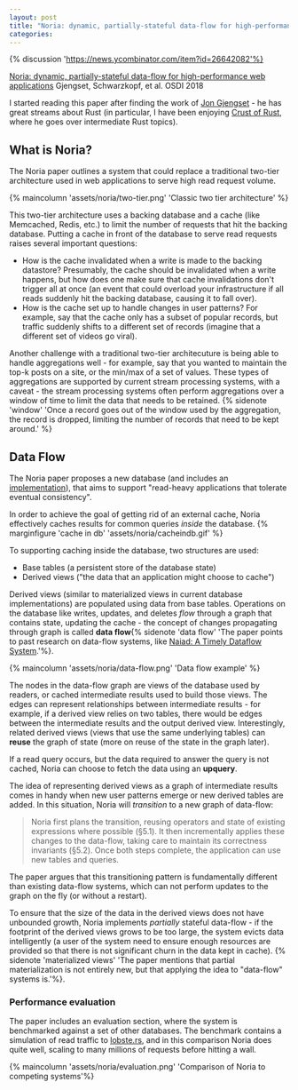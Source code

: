 ```yaml
---
layout: post
title: "Noria: dynamic, partially-stateful data-flow for high-performance web applications"
categories:
---
```

{% discussion 'https://news.ycombinator.com/item?id=26642082'%}

[Noria: dynamic, partially-stateful data-flow for high-performance web applications](https://pdos.csail.mit.edu/papers/noria:osdi18.pdf) Gjengset, Schwarzkopf, et al. OSDI 2018

I started reading this paper after finding the work of [Jon Gjengset](https://thesquareplanet.com/) - he has great streams about Rust (in particular, I have been enjoying [Crust of Rust](https://www.youtube.com/playlist?list=PLqbS7AVVErFiWDOAVrPt7aYmnuuOLYvOa), where he goes over intermediate Rust topics). 

## What is Noria?
The Noria paper outlines a system that could replace a traditional two-tier architecture used in web applications to serve high read request volume. 

{% maincolumn 'assets/noria/two-tier.png' 'Classic two tier architecture' %}

This two-tier architecture uses a backing database and a cache (like Memcached, Redis, etc.) to limit the number of requests that hit the backing database. Putting a cache in front of the database to serve read requests raises several important questions:
- How is the cache invalidated when a write is made to the backing datastore? Presumably, the cache should be invalidated when a write happens, but how does one make sure that cache invalidations don't trigger all at once (an event that could overload your infrastructure if all reads suddenly hit the backing database, causing it to fall over).
- How is the cache set up to handle changes in user patterns? For example, say that the cache only has a subset of popular records, but traffic suddenly shifts to a different set of records (imagine that a different set of videos go viral).

Another challenge with a traditional two-tier architecuture is being able to handle aggregations well - for example, say that you wanted to maintain the top-k posts on a site, or the min/max of a set of values. These types of aggregations are supported by current stream processing systems, with a caveat - the stream processing systems often perform aggregations over a window of time to limit the data that needs to be retained. 
{% sidenote 'window' 'Once a record goes out of the window used by the aggregation, the record is dropped, limiting the number of records that need to be kept around.' %}

## Data Flow

The Noria paper proposes a new database (and includes an [implementation](https://github.com/mit-pdos/noria)), that aims to support "read-heavy applications that tolerate eventual consistency". 

In order to achieve the goal of getting rid of an external cache, Noria effectively caches results for common queries _inside_ the database. {% marginfigure 'cache in db' 'assets/noria/cacheindb.gif' %}

To supporting caching inside the database, two structures are used:
- Base tables (a persistent store of the database state)
- Derived views ("the data that an application might choose to cache")

Derived views (similar to materialized views in current database implementations) are populated using data from base tables. Operations on the database like writes, updates, and deletes _flow_ through a graph that contains state, updating the cache - the concept of changes propagating through graph is called **data flow**{% sidenote 'data flow' 'The paper points to past research on data-flow systems, like [Naiad: A Timely Dataflow System](https://cs.stanford.edu/~matei/courses/2015/6.S897/readings/naiad.pdf).'%}. 

{% maincolumn 'assets/noria/data-flow.png' 'Data flow example' %}

The nodes in the data-flow graph are views of the database used by readers, or cached intermediate results used to build those views. The edges can represent relationships between intermediate results - for example, if a derived view relies on two tables, there would be edges between the intermediate results and the output derived view. Interestingly, related derived views (views that use the same underlying tables) can **reuse** the graph of state (more on reuse of the state in the graph later).

If a read query occurs, but the data required to answer the query is not cached, Noria can choose to fetch the data using an **upquery**.

The idea of representing derived views as a graph of intermediate results comes in handy when new user patterns emerge or new derived tables are added. In this situation, Noria will _transition_ to a new graph of data-flow: 
> Noria first plans the transition, reusing operators and state of existing expressions where possible (§5.1). It then incrementally applies these changes to the data-flow, taking care to maintain its correctness invariants (§5.2). Once both steps complete, the application can use new tables and queries. 

The paper argues that this transitioning pattern is fundamentally different than existing data-flow systems, which can not perform updates to the graph on the fly (or without a restart).

To ensure that the size of the data in the derived views does not have unbounded growth, Noria implements _partially_ stateful data-flow - 
if the footprint of the derived views grows to be too large, the system evicts data intelligently 
(a user of the system need to ensure enough resources are provided so that there is not significant churn in the data kept in cache).
{% sidenote 'materialized views' 'The paper mentions that partial materialization is not entirely new, but that applying the idea to "data-flow" systems is.'%}.

### Performance evaluation

The paper includes an evaluation section, where the system is benchmarked against a set of other databases. The benchmark contains a simulation of read traffic to [lobste.rs](https://lobste.rs), and in this comparison Noria does quite well, scaling to many millions of requests before hitting a wall.

{% maincolumn 'assets/noria/evaluation.png' 'Comparison of Noria to competing systems'%}